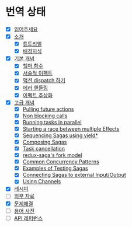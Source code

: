 # 번역 상태

* [x] [읽어주세요](/README.md)
* [x] [소개](/introduction/README.md)
  * [x] [튜토리얼](/introduction/BeginnerTutorial.md)
  * [x] [배경지식](/introduction/SagaBackground.md) 
* [x] [기본 개념](/basics/README.md)
  * [x] [헬퍼 함수](/basics/UsingSagaHelpers.md)
  * [x] [서술적 이펙트](/basics/DeclarativeEffects.md)
  * [x] [액션 dispatch 하기](/basics/DispatchingActions.md) 
  * [x] [에러 핸들링](/basics/ErrorHandling.md)
  * [x] [이펙트 추상화](/basics/Effect.md)
* [x] [고급 개념](/advanced/README.md)
  * [x] [Pulling future actions](/advanced/FutureActions.md)
  * [x] [Non blocking calls](/advanced/NonBlockingCalls.md)
  * [x] [Running tasks in parallel](/advanced/RunningTasksInParallel.md)
  * [x] [Starting a race between multiple Effects](/advanced/RacingEffects.md) 
  * [x] [Sequencing Sagas using yield*](/advanced/SequencingSagas.md) 
  * [x] [Composing Sagas](/advanced/ComposingSagas.md) 
  * [x] [Task cancellation](/advanced/TaskCancellation.md)
  * [x] [redux-saga's fork model](/advanced/ForkModel.md)
  * [x] [Common Concurrency Patterns](/advanced/Concurrency.md)
  * [x] [Examples of Testing Sagas](/advanced/Testing.md)
  * [x] [Connecting Sagas to external Input/Output](/advanced/UsingRunSaga.md)
  * [x] [Using Channels](/advanced/Channels.md)
* [x] [레시피](/recipes/README.md)
* [ ] [외부 자료](/ExternalResources.md)
* [x] [문제해결](/Troubleshooting.md)
* [ ] [용어 사전](/Glossary.md)
* [ ] [API 레퍼런스](/api/README.md)
